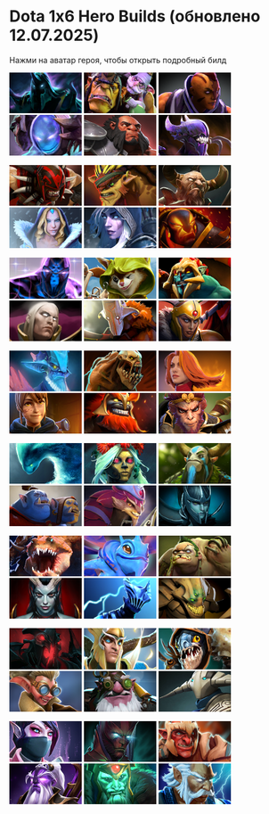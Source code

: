 # Dota 1x6 Hero Builds (обновлено 12.07.2025)

Нажми на аватар героя, чтобы открыть подробный билд

<a href="./downloads/abaddon/README.md"><img src="./downloads/abaddon/avatar.png" alt="abaddon" width="130"/></a> <a href="./downloads/alchemist/README.md"><img src="./downloads/alchemist/avatar.png" alt="alchemist" width="130"/></a> <a href="./downloads/antimage/README.md"><img src="./downloads/antimage/avatar.png" alt="antimage" width="130"/></a> <a href="./downloads/arc-warden/README.md"><img src="./downloads/arc-warden/avatar.png" alt="arc-warden" width="130"/></a> <a href="./downloads/axe/README.md"><img src="./downloads/axe/avatar.png" alt="axe" width="130"/></a> <a href="./downloads/bane/README.md"><img src="./downloads/bane/avatar.png" alt="bane" width="130"/></a>

<a href="./downloads/bloodseeker/README.md"><img src="./downloads/bloodseeker/avatar.png" alt="bloodseeker" width="130"/></a> <a href="./downloads/bristleback/README.md"><img src="./downloads/bristleback/avatar.png" alt="bristleback" width="130"/></a> <a href="./downloads/centaur/README.md"><img src="./downloads/centaur/avatar.png" alt="centaur" width="130"/></a> <a href="./downloads/crystal-maiden/README.md"><img src="./downloads/crystal-maiden/avatar.png" alt="crystal-maiden" width="130"/></a> <a href="./downloads/drow-ranger/README.md"><img src="./downloads/drow-ranger/avatar.png" alt="drow-ranger" width="130"/></a> <a href="./downloads/ember-spirit/README.md"><img src="./downloads/ember-spirit/avatar.png" alt="ember-spirit" width="130"/></a>

<a href="./downloads/enigma/README.md"><img src="./downloads/enigma/avatar.png" alt="enigma" width="130"/></a> <a href="./downloads/hoodwink/README.md"><img src="./downloads/hoodwink/avatar.png" alt="hoodwink" width="130"/></a> <a href="./downloads/huskar/README.md"><img src="./downloads/huskar/avatar.png" alt="huskar" width="130"/></a> <a href="./downloads/invoker/README.md"><img src="./downloads/invoker/avatar.png" alt="invoker" width="130"/></a> <a href="./downloads/juggernaut/README.md"><img src="./downloads/juggernaut/avatar.png" alt="juggernaut" width="130"/></a> <a href="./downloads/legion-commander/README.md"><img src="./downloads/legion-commander/avatar.png" alt="legion-commander" width="130"/></a>

<a href="./downloads/leshrac/README.md"><img src="./downloads/leshrac/avatar.png" alt="leshrac" width="130"/></a> <a href="./downloads/lifestealer/README.md"><img src="./downloads/lifestealer/avatar.png" alt="lifestealer" width="130"/></a> <a href="./downloads/lina/README.md"><img src="./downloads/lina/avatar.png" alt="lina" width="130"/></a> <a href="./downloads/marci/README.md"><img src="./downloads/marci/avatar.png" alt="marci" width="130"/></a> <a href="./downloads/mars/README.md"><img src="./downloads/mars/avatar.png" alt="mars" width="130"/></a> <a href="./downloads/monkey-king/README.md"><img src="./downloads/monkey-king/avatar.png" alt="monkey-king" width="130"/></a>

<a href="./downloads/morphling/README.md"><img src="./downloads/morphling/avatar.png" alt="morphling" width="130"/></a> <a href="./downloads/muerta/README.md"><img src="./downloads/muerta/avatar.png" alt="muerta" width="130"/></a> <a href="./downloads/natures-prophet/README.md"><img src="./downloads/natures-prophet/avatar.png" alt="natures-prophet" width="130"/></a> <a href="./downloads/ogre-magi/README.md"><img src="./downloads/ogre-magi/avatar.png" alt="ogre-magi" width="130"/></a> <a href="./downloads/pangolier/README.md"><img src="./downloads/pangolier/avatar.png" alt="pangolier" width="130"/></a> <a href="./downloads/phantom-assassin/README.md"><img src="./downloads/phantom-assassin/avatar.png" alt="phantom-assassin" width="130"/></a>

<a href="./downloads/primal-beast/README.md"><img src="./downloads/primal-beast/avatar.png" alt="primal-beast" width="130"/></a> <a href="./downloads/puck/README.md"><img src="./downloads/puck/avatar.png" alt="puck" width="130"/></a> <a href="./downloads/pudge/README.md"><img src="./downloads/pudge/avatar.png" alt="pudge" width="130"/></a> <a href="./downloads/queen-of-pain/README.md"><img src="./downloads/queen-of-pain/avatar.png" alt="queen-of-pain" width="130"/></a> <a href="./downloads/razor/README.md"><img src="./downloads/razor/avatar.png" alt="razor" width="130"/></a> <a href="./downloads/sand-king/README.md"><img src="./downloads/sand-king/avatar.png" alt="sand-king" width="130"/></a>

<a href="./downloads/shadow-fiend/README.md"><img src="./downloads/shadow-fiend/avatar.png" alt="shadow-fiend" width="130"/></a> <a href="./downloads/skywrath-mage/README.md"><img src="./downloads/skywrath-mage/avatar.png" alt="skywrath-mage" width="130"/></a> <a href="./downloads/slark/README.md"><img src="./downloads/slark/avatar.png" alt="slark" width="130"/></a> <a href="./downloads/snapfire/README.md"><img src="./downloads/snapfire/avatar.png" alt="snapfire" width="130"/></a> <a href="./downloads/sniper/README.md"><img src="./downloads/sniper/avatar.png" alt="sniper" width="130"/></a> <a href="./downloads/sven/README.md"><img src="./downloads/sven/avatar.png" alt="sven" width="130"/></a>

<a href="./downloads/templar-assassin/README.md"><img src="./downloads/templar-assassin/avatar.png" alt="templar-assassin" width="130"/></a> <a href="./downloads/terrorblade/README.md"><img src="./downloads/terrorblade/avatar.png" alt="terrorblade" width="130"/></a> <a href="./downloads/troll-warlord/README.md"><img src="./downloads/troll-warlord/avatar.png" alt="troll-warlord" width="130"/></a> <a href="./downloads/void-spirit/README.md"><img src="./downloads/void-spirit/avatar.png" alt="void-spirit" width="130"/></a> <a href="./downloads/wraith-king/README.md"><img src="./downloads/wraith-king/avatar.png" alt="wraith-king" width="130"/></a> <a href="./downloads/zeus/README.md"><img src="./downloads/zeus/avatar.png" alt="zeus" width="130"/></a>